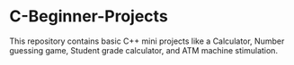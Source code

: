 # C-Beginner-Projects
This repository contains basic C++ mini projects like a Calculator, Number guessing game, Student grade calculator, and ATM machine stimulation.
